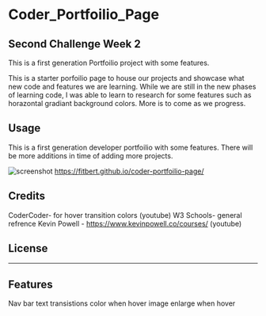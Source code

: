# Coder_Portfoilio_Page


## Second Challenge Week 2

This is a first generation Portfoilio project with some features. 

This is a starter porfoilio page to house our projects and showcase what new code and features we are learning. 
While we are still in the new phases of learning code, I was able to learn to research for some features such as horazontal gradiant background colors. More is to come as we progress.


## Usage

This is a first generation developer portfoilio with some features. There will be more additions in time of adding more projects. 

![screenshot](assets/images/portfoilo-screenshot.png)
https://fitbert.github.io/coder-portfoilio-page/

## Credits

CoderCoder- for hover transition colors (youtube)
W3 Schools- general refrence
Kevin Powell - https://www.kevinpowell.co/courses/ (youtube)


## License


---


## Features

Nav bar text transistions color when hover
image enlarge when hover
